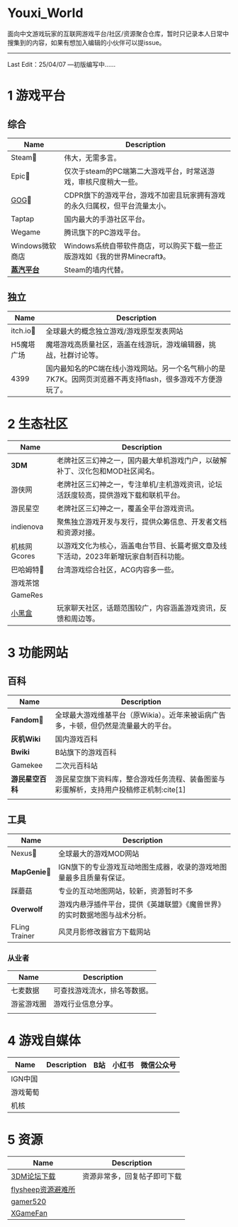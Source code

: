 # Youxi_World

面向中文游戏玩家的互联网游戏平台/社区/资源聚合仓库，暂时只记录本人日常中搜集到的内容，如果有想加入编辑的小伙伴可以提issue。

---

Last Edit：25/04/07  —初版编写中……

# 1 游戏平台

## 综合

| Name | Description |
| --- | --- |
| Steam🧱 | 伟大，无需多言。 |
| Epic🧱 | 仅次于steam的PC端第二大游戏平台，时常送游戏，审核尺度稍大一些。 |
| [GOG](https://zhida.zhihu.com/search?content_id=148315503&content_type=Answer&match_order=1&q=GOG&zhida_source=entity)🧱 | CDPR旗下的游戏平台，游戏不加密且玩家拥有游戏的永久归属权，但平台流量太小。 |
| Taptap | 国内最大的手游社区平台。 |
| Wegame | 腾讯旗下的PC游戏平台。 |
| Windows微软商店 | Windows系统自带软件商店，可以购买下载一些正版游戏如《我的世界Minecraft》。 |
| [**蒸汽平台**](https://zhida.zhihu.com/search?content_id=579610515&content_type=Answer&match_order=1&q=%E8%92%B8%E6%B1%BD%E5%B9%B3%E5%8F%B0&zhida_source=entity) | Steam的墙内代替。 |

## 独立

| Name | Description |
| --- | --- |
| itch.io🧱 | 全球最大的概念独立游戏/游戏原型发表网站 |
| H5魔塔广场 | 魔塔游戏高质量社区，涵盖在线游玩，游戏编辑器，挑战，社群讨论等。 |
| 4399 | 国内最知名的PC端在线小游戏网站。另一个名气稍小的是7K7K。因网页浏览器不再支持flash，很多游戏不方便游玩了。 |

# 2 生态社区

| Name | Description |
| --- | --- |
| **3DM** | 老牌社区三幻神之一，国内最大单机游戏门户，以破解补丁、汉化包和MOD社区闻名。 |
| 游侠网 | 老牌社区三幻神之一，专注单机/主机游戏资讯，论坛活跃度较高，提供游戏下载和联机平台。 |
| 游民星空 | 老牌社区三幻神之一，覆盖全平台游戏资讯。 |
| indienova | 聚焦独立游戏开发与发行，提供众筹信息、开发者文档和资源对接。 |
| 机核网Gcores | 以游戏文化为核心，涵盖电台节目、长篇考据文章及线下活动，2023年新增玩家自制百科功能。 |
| 巴哈姆特🧱 | 台湾游戏综合社区，ACG内容多一些。 |
| 游戏茶馆 |  |
| GameRes |  |
| [小黑盒](https://www.xiaoheihe.cn/app/bbs/home) | 玩家聊天社区，话题范围较广，内容涵盖游戏资讯，反馈和周边等。 |

# 3 功能网站

## 百科

| Name | Description |
| --- | --- |
| **Fandom🧱** | 全球最大游戏维基平台（原Wikia）。近年来被诟病广告多，卡顿，但仍然是流量最大的平台。 |
| **灰机Wiki** | 国内游戏百科 |
| **Bwiki** | B站旗下的游戏百科 |
| Gamekee | 二次元百科站 |
| **游民星空百科** | 游民星空旗下资料库，整合游戏任务流程、装备图鉴与彩蛋解析，支持用户投稿修正机制:cite[1] |
|  |  |

## 工具

| Name | Description |
| --- | --- |
| Nexus🧱 | 全球最大的游戏MOD网站 |
| **MapGenie🧱** | IGN旗下的专业游戏互动地图生成器，收录的游戏地图量最多且质量有保证。 |
| 踩蘑菇 | 专业的互动地图网站，较新，资源暂时不多 |
| **Overwolf** | 游戏内悬浮插件平台，提供《英雄联盟》《魔兽世界》的实时数据地图与战术分析。 |
| FLing Trainer | 风灵月影修改器官方下载网站 |

### 从业者

| Name | Description |
| --- | --- |
| 七麦数据 | 可查找游戏流水，排名等数据。 |
| 游鲨游戏圈 | 游戏行业信息分享。 |
|  |  |

# 4 游戏自媒体

| Name | Description | B站 | 小红书 | 微信公众号 |
| --- | --- | --- | --- | --- |
| IGN中国 |  |  |  |  |
| 游戏葡萄 |  |  |  |  |
| 机核 |  |  |  |  |

# 5 资源

| Name | Description |
| --- | --- |
| [3DM论坛下载](https://bbs.3dmgame.com/forum.php) | 资源非常多，回复帖子即可下载 |
| [flysheep资源避难所](https://www.flysheep6.com/) |  |
| [gamer520](https://www.gamer520.com/pcgame) |  |
| [XGameFan](https://www1.xgamefan.com/) |  |
